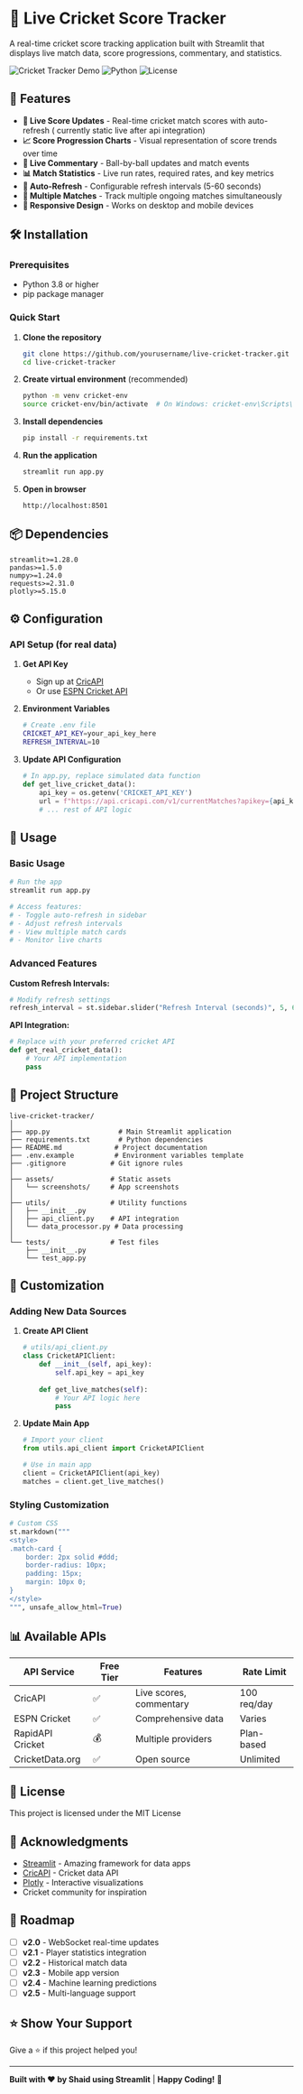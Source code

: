 # 🏏 Live Cricket Score Tracker

A real-time cricket score tracking application built with Streamlit that displays live match data, score progressions, commentary, and statistics.

![Cricket Tracker Demo](https://img.shields.io/badge/demo-streamlit-red) ![Python](https://img.shields.io/badge/python-3.8+-blue) ![License](https://img.shields.io/badge/license-MIT-green)

## 🚀 Features

- **📱 Live Score Updates** - Real-time cricket match scores with auto-refresh ( currently static live after api integration) 
- **📈 Score Progression Charts** - Visual representation of score trends over time  
- **📰 Live Commentary** - Ball-by-ball updates and match events
- **📊 Match Statistics** - Live run rates, required rates, and key metrics
- **🔄 Auto-Refresh** - Configurable refresh intervals (5-60 seconds)
- **🎯 Multiple Matches** - Track multiple ongoing matches simultaneously
- **📱 Responsive Design** - Works on desktop and mobile devices



## 🛠️ Installation

### Prerequisites
- Python 3.8 or higher
- pip package manager

### Quick Start

1. **Clone the repository**
   ```bash
   git clone https://github.com/yourusername/live-cricket-tracker.git
   cd live-cricket-tracker
   ```

2. **Create virtual environment** (recommended)
   ```bash
   python -m venv cricket-env
   source cricket-env/bin/activate  # On Windows: cricket-env\Scripts\activate
   ```

3. **Install dependencies**
   ```bash
   pip install -r requirements.txt
   ```

4. **Run the application**
   ```bash
   streamlit run app.py
   ```

5. **Open in browser**
   ```
   http://localhost:8501
   ```

## 📦 Dependencies

```
streamlit>=1.28.0
pandas>=1.5.0
numpy>=1.24.0
requests>=2.31.0
plotly>=5.15.0
```

## ⚙️ Configuration

### API Setup (for real data)

1. **Get API Key**
   - Sign up at [CricAPI](https://www.cricapi.com/)
   - Or use [ESPN Cricket API](https://www.espncricinfo.com/ci/content/site/developer/)

2. **Environment Variables**
   ```bash
   # Create .env file
   CRICKET_API_KEY=your_api_key_here
   REFRESH_INTERVAL=10
   ```

3. **Update API Configuration**
   ```python
   # In app.py, replace simulated data function
   def get_live_cricket_data():
       api_key = os.getenv('CRICKET_API_KEY')
       url = f"https://api.cricapi.com/v1/currentMatches?apikey={api_key}"
       # ... rest of API logic
   ```

## 🎯 Usage

### Basic Usage
```python
# Run the app
streamlit run app.py

# Access features:
# - Toggle auto-refresh in sidebar
# - Adjust refresh intervals
# - View multiple match cards
# - Monitor live charts
```

### Advanced Features

**Custom Refresh Intervals:**
```python
# Modify refresh settings
refresh_interval = st.sidebar.slider("Refresh Interval (seconds)", 5, 60, 10)
```

**API Integration:**
```python
# Replace with your preferred cricket API
def get_real_cricket_data():
    # Your API implementation
    pass
```

## 📁 Project Structure

```
live-cricket-tracker/
│
├── app.py                 # Main Streamlit application
├── requirements.txt       # Python dependencies
├── README.md             # Project documentation
├── .env.example          # Environment variables template
├── .gitignore           # Git ignore rules
│
├── assets/              # Static assets
│   └── screenshots/     # App screenshots
│
├── utils/               # Utility functions
│   ├── __init__.py
│   ├── api_client.py    # API integration
│   └── data_processor.py # Data processing
│
└── tests/               # Test files
    ├── __init__.py
    └── test_app.py
```

## 🔧 Customization

### Adding New Data Sources

1. **Create API Client**
   ```python
   # utils/api_client.py
   class CricketAPIClient:
       def __init__(self, api_key):
           self.api_key = api_key
       
       def get_live_matches(self):
           # Your API logic here
           pass
   ```

2. **Update Main App**
   ```python
   # Import your client
   from utils.api_client import CricketAPIClient
   
   # Use in main app
   client = CricketAPIClient(api_key)
   matches = client.get_live_matches()
   ```

### Styling Customization

```python
# Custom CSS
st.markdown("""
<style>
.match-card {
    border: 2px solid #ddd;
    border-radius: 10px;
    padding: 15px;
    margin: 10px 0;
}
</style>
""", unsafe_allow_html=True)
```


## 📊 Available APIs

| API Service | Free Tier | Features | Rate Limit |
|-------------|-----------|----------|------------|
| CricAPI | ✅ | Live scores, commentary | 100 req/day |
| ESPN Cricket | ✅ | Comprehensive data | Varies |
| RapidAPI Cricket | 💰 | Multiple providers | Plan-based |
| CricketData.org | ✅ | Open source | Unlimited |



## 📝 License

This project is licensed under the MIT License 

## 🙏 Acknowledgments

- [Streamlit](https://streamlit.io/) - Amazing framework for data apps
- [CricAPI](https://www.cricapi.com/) - Cricket data API
- [Plotly](https://plotly.com/) - Interactive visualizations
- Cricket community for inspiration

## 🔮 Roadmap

- [ ] **v2.0** - WebSocket real-time updates
- [ ] **v2.1** - Player statistics integration
- [ ] **v2.2** - Historical match data
- [ ] **v2.3** - Mobile app version
- [ ] **v2.4** - Machine learning predictions
- [ ] **v2.5** - Multi-language support

## ⭐ Show Your Support

Give a ⭐️ if this project helped you!

---

**Built with ❤️ by Shaid using Streamlit** | **Happy Coding!** 🏏
